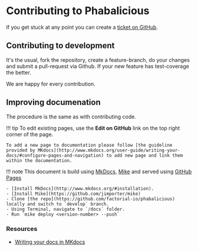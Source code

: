 # Contributing to Phabalicious

If you get stuck at any point you can create a [ticket on GitHub](https://github.com/factorial-io/phabalicious/issues).

## Contributing to development

It's the usual, fork the repository, create a feature-branch, do your changes and submit a pull-request via Github. If your new feature has test-coverage the better. 

We are happy for every contribution.

## Improving documenation

The procedure is the same as with contributing code.

!!! tip
    To edit existing pages, use the **Edit on GitHub** link on the top right corner of the page.

    To add a new page to documentation please follow [the guideline provided by MKdocs](http://www.mkdocs.org/user-guide/writing-your-docs/#configure-pages-and-navigation) to add new page and link them within the documentation.

!!! note
    This document is build using [MkDocs](http://www.mkdocs.org/), [Mike](https://github.com/jimporter/mike) and served using [GitHub Pages](https://pages.github.com/)
    
    - [Install MkDocs](http://www.mkdocs.org/#installation).
    - [Install Mike](https://github.com/jimporter/mike)
    - Clone [the repo](https://github.com/factorial-io/phabalicious) locally and switch to `develop` branch.
    - Using Terminal, navigate to `/docs` folder.
    - Run `mike deploy <version-number> --push`

### Resources
* [Writing your docs in MKdocs](http://www.mkdocs.org/user-guide/writing-your-docs/)
